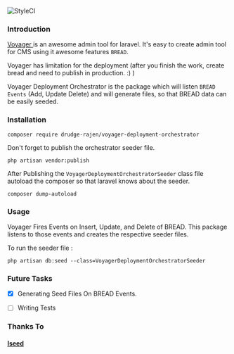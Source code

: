 ![StyleCI](https://github.styleci.io/repos/157413686/shield?branch=master)
### Introduction
<a href = "https://github.com/the-control-group/voyager">Voyager </a> is an awesome admin tool for laravel.
It's easy to create admin tool for CMS using it awesome features ```BREAD```.

Voyager has limitation for the deployment (after you finish the work, create bread and need to publish in production. :) )

Voyager Deployment Orchestrator is the package which will listen ```BREAD  Events``` (Add, Update Delete) and will generate
files, so that BREAD data can be easily seeded.

### Installation

```composer require drudge-rajen/voyager-deployment-orchestrator```

Don't forget to publish the orchestrator seeder file.

``php artisan vendor:publish``

After Publishing the ``VoyagerDeploymentOrchestratorSeeder`` class file
autoload the composer so that laravel knows about the seeder.

``composer dump-autoload``

### Usage
Voyager Fires Events on Insert, Update, and Delete of BREAD.
This package listens to those events and creates the respective seeder files.

To run the seeder file :

``php artisan db:seed --class=VoyagerDeploymentOrchestratorSeeder``


### Future Tasks
- [x] Generating Seed Files On BREAD Events.

- [ ] Writing Tests

### Thanks To
#### <a href ="https://github.com/orangehill/iseed"> Iseed </a>


